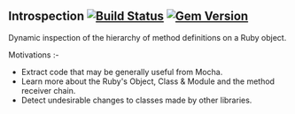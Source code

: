 ## Introspection [![Build Status](https://travis-ci.org/floehopper/introspection.svg?branch=master)](https://travis-ci.org/floehopper/introspection) [![Gem Version](https://badge.fury.io/rb/introspection.png)](http://badge.fury.io/rb/introspection)

Dynamic inspection of the hierarchy of method definitions on a Ruby object.

Motivations :-

* Extract code that may be generally useful from Mocha.
* Learn more about the Ruby's Object, Class & Module and the method receiver chain.
* Detect undesirable changes to classes made by other libraries.
